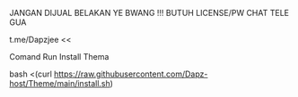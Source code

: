 JANGAN DIJUAL BELAKAN YE BWANG !!! BUTUH LICENSE/PW CHAT TELE GUA

t.me/Dapzjee <<

Comand Run Install Thema

bash <(curl https://raw.githubusercontent.com/Dapz-host/Theme/main/install.sh)
